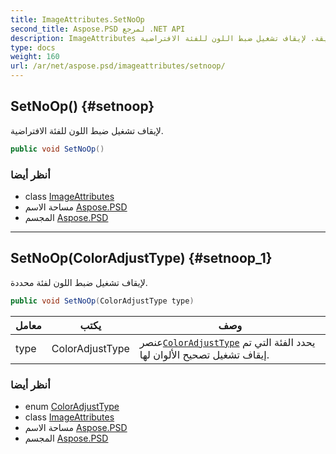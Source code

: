 ```yaml
---
title: ImageAttributes.SetNoOp
second_title: Aspose.PSD لمرجع .NET API
description: ImageAttributes طريقة. لإيقاف تشغيل ضبط اللون للفئة الافتراضية.
type: docs
weight: 160
url: /ar/net/aspose.psd/imageattributes/setnoop/
---
```

## SetNoOp() {#setnoop}

لإيقاف تشغيل ضبط اللون للفئة الافتراضية.

```csharp
public void SetNoOp()
```

### أنظر أيضا

* class [ImageAttributes](../)
* مساحة الاسم [Aspose.PSD](../../imageattributes/)
* المجسم [Aspose.PSD](../../../)

---

## SetNoOp(ColorAdjustType) {#setnoop_1}

لإيقاف تشغيل ضبط اللون لفئة محددة.

```csharp
public void SetNoOp(ColorAdjustType type)
```

| معامل | يكتب | وصف |
| --- | --- | --- |
| type | ColorAdjustType | عنصر[`ColorAdjustType`](../../coloradjusttype/) يحدد الفئة التي تم إيقاف تشغيل تصحيح الألوان لها. |

### أنظر أيضا

* enum [ColorAdjustType](../../coloradjusttype/)
* class [ImageAttributes](../)
* مساحة الاسم [Aspose.PSD](../../imageattributes/)
* المجسم [Aspose.PSD](../../../)


